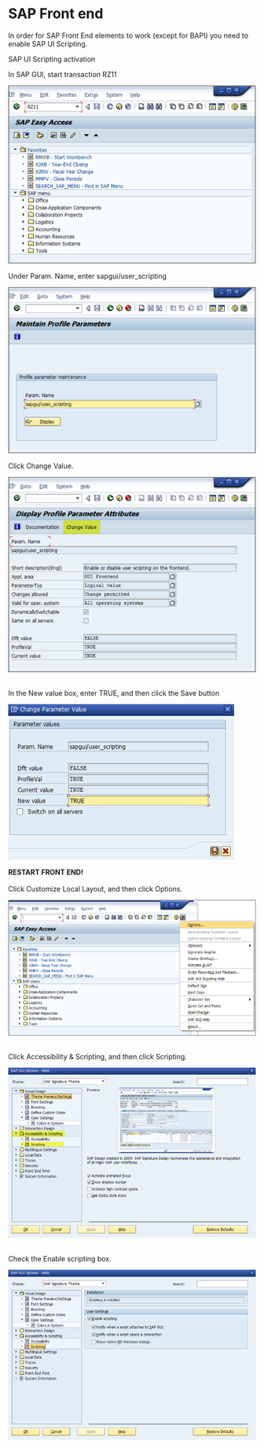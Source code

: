 # SAP Front end

In order for SAP Front End elements to work (except for BAPI) you need to enable SAP UI Scripting.

SAP UI Scripting activation

In SAP GUI, start transaction RZ11

![](<../../../.gitbook/assets/image (166).png>)

Under Param. Name, enter sapgui/user\_scripting

![](<../../../.gitbook/assets/image (257).png>)

Click Change Value.

![](<../../../.gitbook/assets/image (272).png>)

\
In the New value box, enter TRUE, and then click the Save button

![](<../../../.gitbook/assets/image (188).png>)

**RESTART FRONT END!**\
\
Click Customize Local Layout, and then click Options.

![](<../../../.gitbook/assets/image (296).png>)

\
Click Accessibility & Scripting, and then click Scripting.

![](<../../../.gitbook/assets/image (117).png>)

\
Check the Enable scripting box.

![](<../../../.gitbook/assets/image (195).png>)
